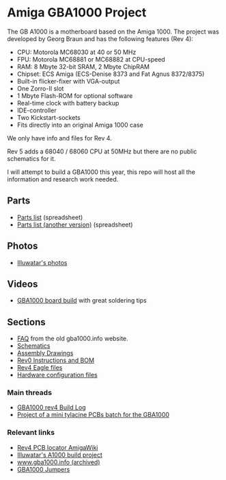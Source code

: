 # Amiga GBA1000 Project

The GB A1000 is a motherboard based on the Amiga 1000. The project was developed by Georg Braun and has the following features (Rev 4):

* CPU: Motorola MC68030 at 40 or 50 MHz
* FPU: Motorola MC68881 or MC68882 at CPU-speed
* RAM: 8 Mbyte 32-bit SRAM, 2 Mbyte ChipRAM
* Chipset: ECS Amiga (ECS-Denise 8373 and Fat Agnus 8372/8375)
* Built-in flicker-fixer with VGA-output
* One Zorro-II slot
* 1 Mbyte Flash-ROM for optional software
* Real-time clock with battery backup
* IDE-controller
* Two Kickstart-sockets
* Fits directly into an original Amiga 1000 case

We only have info and files for Rev 4.

Rev 5 adds a 68040 / 68060 CPU at 50MHz but there are no public schematics for it.

I will attempt to build a GBA1000 this year, this repo will host all the information and research work needed.

## Parts

* [Parts list](https://docs.google.com/spreadsheets/d/1qbaFgtlkgim4g9IzhCKldIigHErPgWEHpMMWoZS-UCM/edit?usp=sharing) (spreadsheet)
* [Parts list (another version)](https://docs.google.com/spreadsheets/d/1GhOfJKkPUn_pJ6D0nmGipUzV8q_jXX78GFDTTUAWveM/edit?usp=sharing) (spreadsheet)

## Photos

* [Illuwatar's photos](https://photos.app.goo.gl/Ms466hcZpjMAoojf7)

## Videos

* [GBA1000 board build](https://www.youtube.com/watch?v=4canKrEQRAU) with great soldering tips

## Sections

* [FAQ](FAQ.md) from the old gba1000.info website.
* [Schematics](schematics/)
* [Assembly Drawings](assembly-drawings/)
* [Rev0 Instructions and BOM](instructions-rev0/)
* [Rev4 Eagle files](eagle-rev4/)
* [Hardware configuration files](logic/)

### Main threads

* [GBA1000 rev4 Build Log](https://www.amibay.com/threads/gba1000-rev4-build-log.46916/)
* [Project of a mini tylacine PCBs batch for the GBA1000](https://www.amibay.com/threads/project-of-a-mini-tylacine-pcbs-batch-for-the-gba1000.63034/)

### Relevant links

* [Rev4 PCB locator AmigaWiki](http://www.amigawiki.org/loc7/locator7.php)
* [Illuwatar's  A1000 build project](http://www.illuwatar.se/project_pages/gba1000/gba1000.htm)
* [www.gba1000.info (archived)](https://web.archive.org/web/20090430084403/http://www.gba1000.info/disclaimer.asp?returnpage=partslist.asp)
* [GBA1000 Jumpers](http://www.amigawiki.de/lib/exe/fetch.php?media=de:models:gba1000_jumper.pdf)
